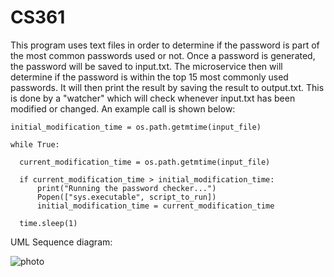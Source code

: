 # CS361
This program uses text files in order to determine if the password is part of the most common passwords used or not. Once a password is generated, the password will be saved to input.txt. The microservice then will determine if the password is within the top 15 most commonly used passwords. It will then print the result by saving the result to output.txt. This is done by a "watcher" which will check whenever input.txt has been modified or changed. An example call is shown below:

    initial_modification_time = os.path.getmtime(input_file)

    while True:

      current_modification_time = os.path.getmtime(input_file)
  
      if current_modification_time > initial_modification_time:
          print("Running the password checker...")
          Popen(["sys.executable", script_to_run])
          initial_modification_time = current_modification_time
  
      time.sleep(1)

UML Sequence diagram: 

![photo](https://github.com/leesooy01/CS361/assets/122393258/a68ea8bc-4047-403f-88c0-398edba783a0)
